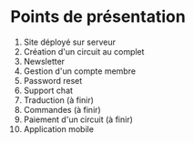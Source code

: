 # Points de présentation

1. Site déployé sur serveur
2. Création d'un circuit au complet
3. Newsletter
4. Gestion d'un compte membre
5. Password reset
6. Support chat
7. Traduction (à finir)
8. Commandes (à finir)
9. Paiement d'un circuit (à finir)
10. Application mobile
